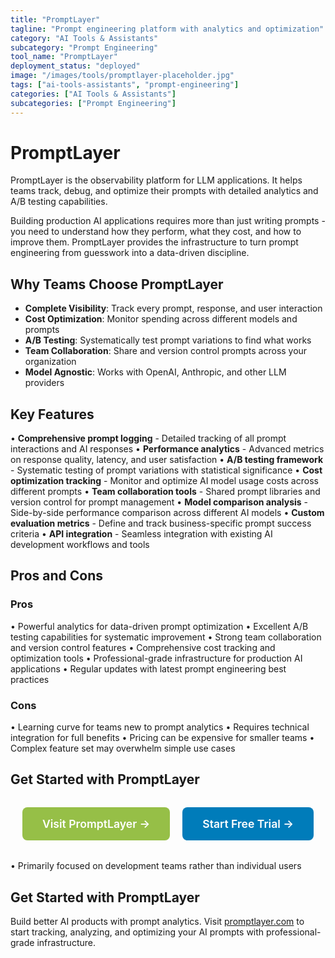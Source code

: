 ```yaml
---
title: "PromptLayer"
tagline: "Prompt engineering platform with analytics and optimization"
category: "AI Tools & Assistants"
subcategory: "Prompt Engineering"
tool_name: "PromptLayer"
deployment_status: "deployed"
image: "/images/tools/promptlayer-placeholder.jpg"
tags: ["ai-tools-assistants", "prompt-engineering"]
categories: ["AI Tools & Assistants"]
subcategories: ["Prompt Engineering"]
---
```


# PromptLayer

PromptLayer is the observability platform for LLM applications. It helps teams track, debug, and optimize their prompts with detailed analytics and A/B testing capabilities.

Building production AI applications requires more than just writing prompts - you need to understand how they perform, what they cost, and how to improve them. PromptLayer provides the infrastructure to turn prompt engineering from guesswork into a data-driven discipline.

## Why Teams Choose PromptLayer
- **Complete Visibility**: Track every prompt, response, and user interaction
- **Cost Optimization**: Monitor spending across different models and prompts
- **A/B Testing**: Systematically test prompt variations to find what works
- **Team Collaboration**: Share and version control prompts across your organization
- **Model Agnostic**: Works with OpenAI, Anthropic, and other LLM providers

## Key Features

• **Comprehensive prompt logging** - Detailed tracking of all prompt interactions and AI responses
• **Performance analytics** - Advanced metrics on response quality, latency, and user satisfaction
• **A/B testing framework** - Systematic testing of prompt variations with statistical significance
• **Cost optimization tracking** - Monitor and optimize AI model usage costs across different prompts
• **Team collaboration tools** - Shared prompt libraries and version control for prompt management
• **Model comparison analysis** - Side-by-side performance comparison across different AI models
• **Custom evaluation metrics** - Define and track business-specific prompt success criteria
• **API integration** - Seamless integration with existing AI development workflows and tools

## Pros and Cons

### Pros
• Powerful analytics for data-driven prompt optimization
• Excellent A/B testing capabilities for systematic improvement
• Strong team collaboration and version control features
• Comprehensive cost tracking and optimization tools
• Professional-grade infrastructure for production AI applications
• Regular updates with latest prompt engineering best practices

### Cons
• Learning curve for teams new to prompt analytics
• Requires technical integration for full benefits
• Pricing can be expensive for smaller teams
• Complex feature set may overwhelm simple use cases

## Get Started with PromptLayer

<div style="text-align: center; margin: 2rem 0;">
  <a href="https://promptlayer.com" target="_blank" rel="noopener noreferrer" style="display: inline-block; background: #96BF47; color: white; padding: 1rem 2rem; text-decoration: none; border-radius: 8px; font-weight: 600; font-size: 1.1rem; margin-right: 1rem;">Visit PromptLayer →</a>
  <a href="https://promptlayer.com/signup" target="_blank" rel="noopener noreferrer" style="display: inline-block; background: #007cba; color: white; padding: 1rem 2rem; text-decoration: none; border-radius: 8px; font-weight: 600; font-size: 1.1rem;">Start Free Trial →</a>
</div>
• Primarily focused on development teams rather than individual users

## Get Started with PromptLayer

Build better AI products with prompt analytics. Visit [promptlayer.com](https://promptlayer.com) to start tracking, analyzing, and optimizing your AI prompts with professional-grade infrastructure.